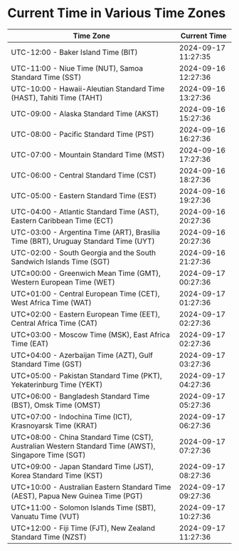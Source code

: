 # Current Time in Various Time Zones

| Time Zone | Current Time |
|-----------|--------------|
| UTC-12:00 - Baker Island Time (BIT) | 2024-09-17 11:27:35 |
| UTC-11:00 - Niue Time (NUT), Samoa Standard Time (SST) | 2024-09-16 12:27:36 |
| UTC-10:00 - Hawaii-Aleutian Standard Time (HAST), Tahiti Time (TAHT) | 2024-09-16 13:27:36 |
| UTC-09:00 - Alaska Standard Time (AKST) | 2024-09-16 15:27:36 |
| UTC-08:00 - Pacific Standard Time (PST) | 2024-09-16 16:27:36 |
| UTC-07:00 - Mountain Standard Time (MST) | 2024-09-16 17:27:36 |
| UTC-06:00 - Central Standard Time (CST) | 2024-09-16 18:27:36 |
| UTC-05:00 - Eastern Standard Time (EST) | 2024-09-16 19:27:36 |
| UTC-04:00 - Atlantic Standard Time (AST), Eastern Caribbean Time (ECT) | 2024-09-16 20:27:36 |
| UTC-03:00 - Argentina Time (ART), Brasília Time (BRT), Uruguay Standard Time (UYT) | 2024-09-16 20:27:36 |
| UTC-02:00 - South Georgia and the South Sandwich Islands Time (SGT) | 2024-09-16 21:27:36 |
| UTC±00:00 - Greenwich Mean Time (GMT), Western European Time (WET) | 2024-09-17 00:27:36 |
| UTC+01:00 - Central European Time (CET), West Africa Time (WAT) | 2024-09-17 01:27:36 |
| UTC+02:00 - Eastern European Time (EET), Central Africa Time (CAT) | 2024-09-17 02:27:36 |
| UTC+03:00 - Moscow Time (MSK), East Africa Time (EAT) | 2024-09-17 02:27:36 |
| UTC+04:00 - Azerbaijan Time (AZT), Gulf Standard Time (GST) | 2024-09-17 03:27:36 |
| UTC+05:00 - Pakistan Standard Time (PKT), Yekaterinburg Time (YEKT) | 2024-09-17 04:27:36 |
| UTC+06:00 - Bangladesh Standard Time (BST), Omsk Time (OMST) | 2024-09-17 05:27:36 |
| UTC+07:00 - Indochina Time (ICT), Krasnoyarsk Time (KRAT) | 2024-09-17 06:27:36 |
| UTC+08:00 - China Standard Time (CST), Australian Western Standard Time (AWST), Singapore Time (SGT) | 2024-09-17 07:27:36 |
| UTC+09:00 - Japan Standard Time (JST), Korea Standard Time (KST) | 2024-09-17 08:27:36 |
| UTC+10:00 - Australian Eastern Standard Time (AEST), Papua New Guinea Time (PGT) | 2024-09-17 09:27:36 |
| UTC+11:00 - Solomon Islands Time (SBT), Vanuatu Time (VUT) | 2024-09-17 10:27:36 |
| UTC+12:00 - Fiji Time (FJT), New Zealand Standard Time (NZST) | 2024-09-17 11:27:36 |
